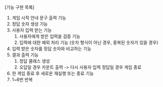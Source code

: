[기능 구현 목록]
1. 게임 시작 안내 문구 출력 기능
2. 정답 숫자 생성 기능
3. 사용자 입력 받는 기능
   1. 사용자에게 받은 입력을 검증 기능
   2. 입력에 대한 예외 처리 기능
   (숫자 형식이 아닌 경우, 중복된 숫자가 있을 경우)
4. 입력 받은 숫자를 정답 숫자와 비교하는 기능
5. 결과 출력 기능
   1. 정답 클래스 생성
   2. 오답일 경우 카운트 출력 -> 다시 사용자 입력
          정답일 경우 게임 종료
6. 한 게임 종료 후 새로운 재실행 또는 종료 기능
7. 1~6번 반복